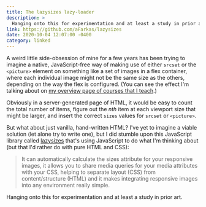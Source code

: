 ```yaml
---
title: The lazysizes lazy-loader
description: >
  Hanging onto this for experimentation and at least a study in prior art.
link: https://github.com/aFarkas/lazysizes
date: 2020-10-04 12:07:00 -0400
category: linked
---
```


A weird little side-obsession of mine for a few years has been trying to imagine a native,
JavaScript-free way of making use of either `srcset` or the `<picture>` element on something like
a set of images in a flex container, where each individual image might not be the same size as the
others, depending on the way the flex is configured. (You can see the effect I'm talking about on
[my overview page of courses that I teach](https://courses.stolley.co).)

Obviously in a server-generated page of HTML, it would be easy to count the total number of items,
figure out the *nth* item at each viewport size that might be larger, and insert the correct `sizes`
values for `srcset` or `<picture>`.

But what about just vanilla, hand-written HTML? I've yet to imagine a viable solution (let alone
try to write one), but I did stumble upon this JavaScript library called
[lazysizes](https://github.com/aFarkas/lazysizes) that's using JavaScript to do what I'm thinking
about (but that I'd rather do with pure HTML and CSS):

> It can automatically calculate the sizes attribute for your responsive images, it allows you to
> share media queries for your media attributes with your CSS, helping to separate layout (CSS) from
> content/structure (HTML) and it makes integrating responsive images into any environment really
> simple.

Hanging onto this for experimentation and at least a study in prior art.
